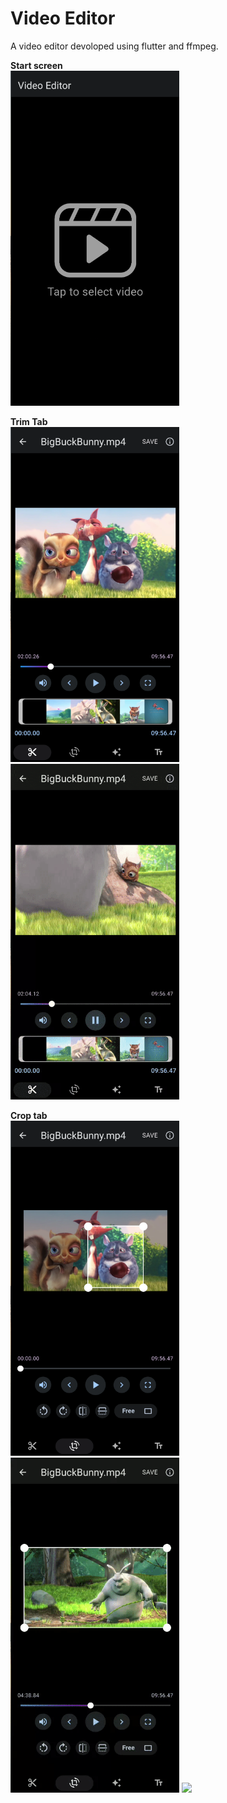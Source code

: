 # Video Editor

A video editor devoloped using flutter and ffmpeg.

**Start screen**
<br/>
<img src="screenshots/start_screen.png" width=270 />

**Trim Tab**
<br/>
<img src="screenshots/trim_tab.png" width=270 />
<br/>
<img src="screenshots/trim_anim.gif" width=270 />

**Crop tab**
<br/>
<img src="screenshots/crop_tab.png" width=270 />
<br/>
<img src="screenshots/crop_anim.gif" width=270 />
<img src="screenshots/rotate_flip_anim.gif" width=270 />
